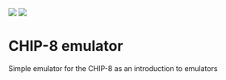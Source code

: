 ![](https://github.com/martenmh/chip-8-emulator/workflows/CMakeCPP/badge.svg)
![](https://img.shields.io/badge/Made%20with-C%2B%2B-%23639AD2)

# CHIP-8 emulator

Simple emulator for the CHIP-8 as an introduction to emulators